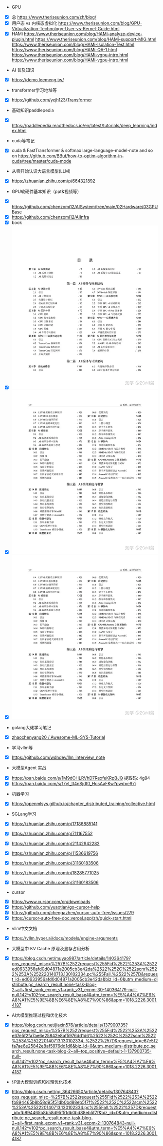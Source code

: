 - GPU
- [x] 总 https://www.theriseunion.com/zh/blog/
- [x] 用户态 vs 内核态虚拟化  https://www.theriseunion.com/blog/GPU-Virtualization-Technology-User-vs-Kernel-Guide.html
- [x] HAMi https://www.theriseunion.com/blog/HAMi-analyze-device-plugin.html
            https://www.theriseunion.com/blog/HAMi-support-MIG.html
			https://www.theriseunion.com/blog/HAMi-Isolation-Test.html
            https://www.theriseunion.com/blog/HAMi-QA-1.html
			https://www.theriseunion.com/blog/HAMi-vgpu-intro.html
			https://www.theriseunion.com/blog/HAMi-vgpu-intro.html
- AI 普及知识
- [x] https://demo.leemeng.tw/
- transformer学习地址等
- [x] https://github.com/yejh123/Transformer
- 基础知识paddlepedia
- [x] https://paddlepedia.readthedocs.io/en/latest/tutorials/deep_learning/index.html
- cuda等笔记
- [x] cuda & FastTransformer & softmax large-language-model-note and so on 	  https://github.com/BBuf/how-to-optim-algorithm-in-cuda/tree/master/cuda-mode
- 从零开始认识大语言模型(LLM)
- [x] https://zhuanlan.zhihu.com/p/664321892
- GPU软硬件基本知识（ppt&视频等）
- [x] https://github.com/chenzomi12/AISystem/tree/main/02Hardware/03GPUBase
- [x] https://github.com/chenzomi12/AIInfra
- [x] book
- [x] ![image](https://github.com/wangyd1988/AI-learning/blob/main/images/3b4f3cdfc039391382c313d061295666.png)
- [x] ![image](https://github.com/wangyd1988/AI-learning/blob/main/images/d0ac4023eff76740a9ff9c686e9210ed.png)
- [x] ![image](https://github.com/wangyd1988/AI-learning/blob/main/images/d0ac4023eff76740a9ff9c686e9210ed.png)
- golang大佬学习笔记
- [x] [zhaochenyang20 / Awesome-ML-SYS-Tutorial](https://github.com/zhaochenyang20/Awesome-ML-SYS-Tutorial)
- 学习vllm等
- [x] https://github.com/wdndev/llm_interview_note
- 大模型Agent 实战
- [x] https://pan.baidu.com/s/1M9dOHLRVhD7RexfeKRpBJQ 提取码: 4g94
- [x] https://pan.baidu.com/s/17vt_tt4nSjdt0_HosAaFKw?pwd=e97i   
- 机器学习
- [x] https://openmlsys.github.io/chapter_distributed_training/collective.html
- SGLang学习
- [x] https://zhuanlan.zhihu.com/p/17186885141
- [x] https://zhuanlan.zhihu.com/p/711167552

- [x] https://zhuanlan.zhihu.com/p/21142942282
- [x] https://zhuanlan.zhihu.com/p/11536619756 
- [x] https://zhuanlan.zhihu.com/p/31160183506
- [x] https://zhuanlan.zhihu.com/p/18285771025
- [x] https://zhuanlan.zhihu.com/p/31160183506  

- cursor
- [x] https://www.cursor.com/cn/downloads
- [x] https://github.com/yuaotian/go-cursor-help
- [x]  https://github.com/chengazhen/cursor-auto-free/issues/279
- [X] https://cursor-auto-free-doc.vercel.app/zh/quick-start.html
- vllm中文文档
- [x] https://vllm.hyper.ai/docs/models/engine-arguments

- 大模型中 KV Cache 原理及显存占用分析
- [x] https://blog.csdn.net/muyao987/article/details/140364179?ops_request_misc=%257B%2522request%255Fid%2522%253A%2522ed0633956afd0d04871a2005cb3e42da%2522%252C%2522scm%2522%253A%252220140713.130102334.pc%255Fall.%2522%257D&request_id=ed0633956afd0d04871a2005cb3e42da&biz_id=0&utm_medium=distribute.pc_search_result.none-task-blog-2~all~first_rank_ecpm_v1~rank_v31_ecpm-30-140364179-null-null.142^v102^pc_search_result_base4&utm_term=%E5%A4%A7%E6%A8%A1%E5%9E%8B%E6%8E%A8%E7%90%86&spm=1018.2226.3001.4187	

- AI大模型推理过程和优化技术
- [x] https://blog.csdn.net/jiaxin576/article/details/137900735?ops_request_misc=%257B%2522request%255Fid%2522%253A%2522e67e5f2fa7ae6e25842e8af5976dd1d6%2522%252C%2522scm%2522%253A%252220140713.130102334..%2522%257D&request_id=e67e5f2fa7ae6e25842e8af5976dd1d6&biz_id=0&utm_medium=distribute.pc_search_result.none-task-blog-2~all~top_positive~default-1-137900735-null-null.142^v102^pc_search_result_base4&utm_term=%E5%A4%A7%E6%A8%A1%E5%9E%8B%E6%8E%A8%E7%90%86&spm=1018.2226.3001.4187
- 详谈大模型训练和推理优化技术
- [x] https://blog.csdn.net/qq_36426650/article/details/130764843?ops_request_misc=%257B%2522request%255Fid%2522%253A%2522fb894465b8b58d95f51db0bd88eb5f7f%2522%252C%2522scm%2522%253A%252220140713.130102334.pc%255Fall.%2522%257D&request_id=fb894465b8b58d95f51db0bd88eb5f7f&biz_id=0&utm_medium=distribute.pc_search_result.none-task-blog-2~all~first_rank_ecpm_v1~rank_v31_ecpm-2-130764843-null-null.142^v102^pc_search_result_base4&utm_term=%E5%A4%A7%E6%A8%A1%E5%9E%8B%E6%8E%A8%E7%90%86&spm=1018.2226.3001.4187

